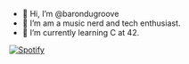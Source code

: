 - 👋 Hi, I’m @barondugroove
- 👀 I’m am a music nerd and tech enthusiast. 
- 🌱 I’m currently learning C at 42.


[![Spotify](https://barondugroove.vercel.app/api/spotify)](https://open.spotify.com/user/barondugroove)


